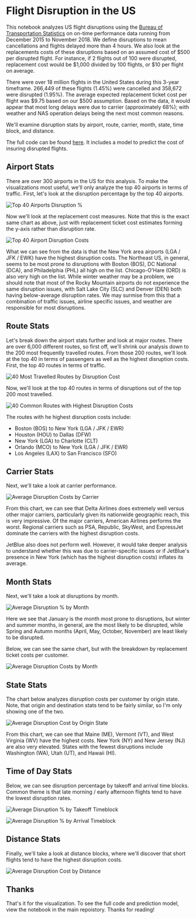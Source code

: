 # Flight Disruption in the US

This notebook analyzes US flight disruptions using the [Bureau of Transportation Statistics](https://www.bts.gov/topics/airlines-and-airports-0) on on-time performance data running from December 2015 to November 2018. We define disruptions to mean cancellations and flights delayed more than 4 hours. We also look at the replacements costs of these disruptions based on an assumed cost of $500 per disrupted flight. For instance, if 2 flights out of 100 were disrupted, replacement cost would be $1,000 divided by 100 flights, or $10 per flight on average. 

There were over 18 million flights in the United States during this 3-year timeframe. 266,449 of these flights (1.45%) were cancelled and 358,672 were disrupted (1.95%). The average expected replacement ticket cost per flight was $9.75 based on our $500 assumption. Based on the data, it would appear that most long delays were due to carrier (approximately 68%); with weather and NAS operation delays being the next most common reasons. 

We'll examine disruption stats by airport, route, carrier, month, state, time block, and distance. 

The full code can be found [here](https://github.com/hjhuney/Flight-Disruption/blob/master/BTS_Airline_OnTime_Perf_2016_18.ipynb). It includes a model to predict the cost of insuring disrupted flights. 

## Airport Stats

There are over 300 airports in the US for this analysis. To make the visualizations most useful, we'll only analyze the top 40 airports in terms of traffic. First, let's look at the disruption percentage by the top 40 airports. 

![Top 40 Airports Disruption %](https://github.com/hjhuney/Flight-Disruption/blob/master/Images/airport002.svg)

Now we'll look at the replacement cost measures. Note that this is the exact same chart as above, just with replacement ticket cost estimates forming the y-axis rather than disruption rate. 

![Top 40 Airport Disruption Costs](https://github.com/hjhuney/Flight-Disruption/blob/master/Images/airport001.svg)

What we can see from the data is that the New York area airports (LGA / JFK / EWK) have the highest disruption costs. The Northeast US, in general, seems to be most prone to disruptions with Boston (BOS), DC National (DCA), and Philadelphia (PHL) all high on the list. Chicago-O'Hare (ORD) is also very high on the list. While winter weather may be a problem, we should note that most of the Rocky Mountain airports do not experience the same disruption issues, with Salt Lake City (SLC) and Denver (DEN) both having below-average disruption rates. We may surmise from this that a combination of traffic issues, airline specific issues, and weather are responsible for most disruptions. 

## Route Stats

Let's break down the airport stats further and look at major routes. There are over 6,000 different routes, so first off, we'll shrink our analysis down to the 200 most frequently travelled routes. From those 200 routes, we'll look at the top 40 in terms of passengers as well as the highest disruption costs. First, the top 40 routes in terms of traffic. 


![40 Most Travelled Routes by Disruption Cost](https://github.com/hjhuney/Flight-Disruption/blob/master/Images/route001.svg)


Now, we'll look at the top 40 routes in terms of disruptions out of the top 200 most travelled. 


![40 Common Routes with Highest Disruption Costs](https://github.com/hjhuney/Flight-Disruption/blob/master/Images/route002.svg)

The routes with he highest disruption costs include:

* Boston (BOS) to New York (LGA / JFK / EWR)
* Houston (HOU) to Dallas (DFW)
* New York (LGA) to Charlotte (CLT)
* Orlando (MCO) to New York (LGA / JFK / EWR)
* Los Angeles (LAX) to San Francisco (SFO)


## Carrier Stats

Next, we'll take a look at carrier performance. 

![Average Disruption Costs by Carrier](https://github.com/hjhuney/Flight-Disruption/blob/master/Images/carrier001.svg)

From this chart, we can see that Delta Airlines does extremely well versus other major carriers, particularly given its nationwide geographic reach, this is very impressive. Of the major carriers, American Airlines performs the worst. Regional carriers such as PSA, Republic, SkyWest, and ExpressJet dominate the carriers with the highest disruption costs. 

JetBlue also does not perform well. However, it would take deeper analysis to understand whether this was due to carrier-specific issues or if JetBlue's presence in New York (which has the highest disruption costs) inflates its average.

## Month Stats

Next, we'll take a look at disruptions by month. 

![Average Disruption % by Month](https://github.com/hjhuney/Flight-Disruption/blob/master/Images/month001.svg)

Here we see that January is the month most prone to disruptions, but winter and summer months, in general, are the most likely to be disrupted, while Spring and Autumn months (April, May, October, November) are least likely to be disrupted. 

Below, we can see the same chart, but with the breakdown by replacement ticket costs per customer. 

![Average Disruption Costs by Month](https://github.com/hjhuney/Flight-Disruption/blob/master/Images/month002.svg)


## State Stats

The chart below analyzes disruption costs per customer by origin state. Note, that origin and destination stats tend to be fairly similar, so I'm only showing one of the two. 

![Average Disruption Cost by Origin State](https://github.com/hjhuney/Flight-Disruption/blob/master/Images/timeblock001.svg)

From this chart, we can see that Maine (ME), Vermont (VT), and West Virginia (WV) have the highest costs. New York (NY) and New Jersey (NJ) are also very elevated. States with the fewest disruptions include Washington (WA), Utah (UT), and Hawaii (HI). 

## Time of Day Stats

Below, we can see disruption percentage by takeoff and arrival time blocks. Common theme is that late morning / early afternoon flights tend to have the lowest disruption rates. 

![Average Disruption % by Takeoff Timeblock](https://github.com/hjhuney/Flight-Disruption/blob/master/Images/timeblock001.svg)


![Average Disruption % by Arrival Timeblock](https://github.com/hjhuney/Flight-Disruption/blob/master/Images/timeblock002.svg)


## Distance Stats

Finally, we'll take a look at distance blocks, where we'll discover that short flights tend to have the highest disruption costs. 

![Average Disruption Cost by Distance](https://github.com/hjhuney/Flight-Disruption/blob/master/Images/distance001.svg)


## Thanks

That's it for the visualization. To see the full code and prediction model, view the notebook in the main repoistory. Thanks for reading!
